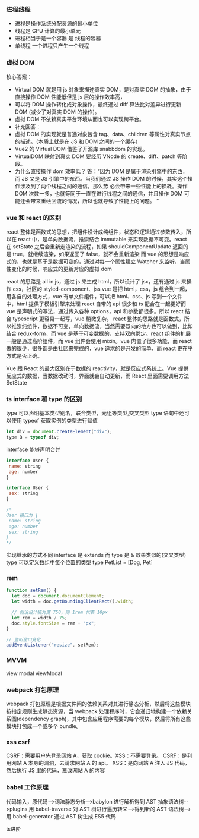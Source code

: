 ### 进程线程

- 进程是操作系统分配资源的最小单位
- 线程是 CPU 计算的最小单元
- 进程相当于是一个容器 是 线程的容器
- 单线程 一个进程只产生一个线程

### 虚拟 DOM

核心答案：

- Virtual DOM 就是用 js 对象来描述真实 DOM，是对真实 DOM 的抽象，由于直接操作 DOM 性能低但是 js 层的操作效率高，
- 可以将 DOM 操作转化成对象操作，最终通过 diff 算法比对差异进行更新 DOM (减少了对真实 DOM 的操作)。
- 虚拟 DOM 不依赖真实平台环境从而也可以实现跨平台。
- 补充回答：
- 虚拟 DOM 的实现就是普通对象包含 tag、data、children 等属性对真实节点的描述。（本质上就是在 JS 和 DOM 之间的一个缓存）
- Vue2 的 Virtual DOM 借鉴了开源库 snabbdom 的实现。
- VirtualDOM 映射到真实 DOM 要经历 VNode 的 create、diff、patch 等阶段。
- 为什么直接操作 dom 效率低？
  答：“因为 DOM 是属于渲染引擎中的东西，而 JS 又是 JS 引擎中的东西。当我们通过 JS 操作 DOM 的时候，其实这个操作涉及到了两个线程之间的通信，那么势 必会带来一些性能上的损耗。操作 DOM 次数一多，也就等同于一直在进行线程之间的通信，并且操作 DOM 可能还会带来重绘回流的情况，所以也就导致了性能上的问题。
  ”

### vue 和 react 的区别

react 整体是函数式的思想，把组件设计成纯组件，状态和逻辑通过参数传入，所以在 react 中，是单向数据流，推崇结合 immutable 来实现数据不可变。react 在 setState 之后会重新走渲染的流程，如果 shouldComponentUpdate 返回的是 true，就继续渲染，如果返回了 false，就不会重新渲染
而 vue 的思想是响应式的，也就是基于是数据可变的，通过对每一个属性建立 Watcher 来监听，当属性变化的时候，响应式的更新对应的虚拟 dom

react 的思路是 all in js，通过 js 来生成 html，所以设计了 jsx，还有通过 js 来操作 css，社区的 styled-component、jss
vue 是把 html，css，js 组合到一起，用各自的处理方式，vue 有单文件组件，可以把 html、css、js 写到一个文件中，html 提供了模板引擎来处理
react 自带的 api 很少和 ts 配合在一起更好而 vue 是声明式的写法，通过传入各种 options，api 和参数都很多。所以 react 结合 typescript 更容易一起写，vue 稍微复杂。
react 整体的思路就是函数式，所以推崇纯组件，数据不可变，单向数据流，当然需要双向的地方也可以做到，比如结合 redux-form，而 vue 是基于可变数据的，支持双向绑定。react 组件的扩展一般是通过高阶组件，而 vue 组件会使用 mixin。vue 内置了很多功能，而 react 做的很少，很多都是由社区来完成的，vue 追求的是开发的简单，而 react 更在乎方式是否正确。

Vue 跟 React 的最大区别在于数据的 reactivity，就是反应式系统上。Vue 提供反应式的数据，当数据改动时，界面就会自动更新，而 React 里面需要调用方法 SetState

### ts interface 和 type 的区别

type 可以声明基本类型别名，联合类型，元组等类型,交叉类型
type 语句中还可以使用 typeof 获取实例的类型进行赋值

```js
let div = document.createElement("div");
type B = typeof div;
```

interface 能够声明合并

```js
interface User {
 name: string
 age: number
}

interface User {
 sex: string
}

/*
User 接口为 {
 name: string
 age: number
 sex: string
}
*/

```

实现继承的方式不同 interface 是 extends 而 type 是 & 效果类似的(交叉类型)
type 可以定义数组中每个位置的类型
type PetList = [Dog, Pet]

### rem

```js
function setRem() {
  let doc = document.documentElement;
  let width = doc.getBoundingClientRect().width;

  // 假设设计稿为宽 750，则 1rem 代表 10px
  let rem = width / 75;
  doc.style.fontSize = rem + "px";
}

// 监听窗口变化
addEventListener("resize", setRem);
```

### MVVM

view modal viewModal

### webpack 打包原理

webpack 打包原理是根据文件间的依赖关系对其进行静态分析，然后将这些模块按指定规则生成静态资源，当 webpack 处理程序时，它会递归地构建一个依赖关系图(dependency graph)，其中包含应用程序需要的每个模块，然后将所有这些模块打包成一个或多个 bundle。

### xss csrf

CSRF：需要用户先登录网站 A，获取 cookie。XSS：不需要登录。
CSRF：是利用网站 A 本身的漏洞，去请求网站 A 的 api。
XSS：是向网站 A 注入 JS 代码，然后执行 JS 里的代码，篡改网站 A 的内容

### babel 工作原理

代码输入，原代码-->词法静态分析-->babylon 进行解析得到 AST 抽象语法树-->plugins 用 babel-traverse 对 AST 树进行遍历转义-->得到新的 AST 语法树-->用 babel-generator 通过 AST 树生成 ES5 代码


ts进阶